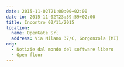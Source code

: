 ```yaml
---
date: 2015-11-02T21:00:00+02:00
date-to: 2015-11-02T23:59:59+02:00
title: Incontro 02/11/2015
location:
  name: OpenGate Srl
  address: Via Milano 37/C, Gorgonzola (MI)
odg:
  - Notizie dal mondo del software libero
  - Open floor
---
```


